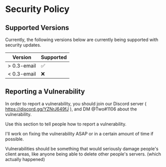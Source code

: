 # Security Policy

## Supported Versions

Currently, the following versions below are currently being supported with security updates.

| Version | Supported          |
| ------- | ------------------ |
| > 0.3-email   | :white_check_mark: |
| < 0.3-email   | :x:                |

## Reporting a Vulnerability

In order to report a vulnerability, you should join our Discord server ( https://discord.gg/YZNrJ649fJ ), and DM @Two#1106 about the vulnerability.

Use this section to tell people how to report a vulnerability.

I'll work on fixing the vulnerability ASAP or in a certain amount of time if possible.

Vulnerabilities should be something that would seriously damage people's client areas, like anyone being able to delete other people's servers. (which actually happened)

